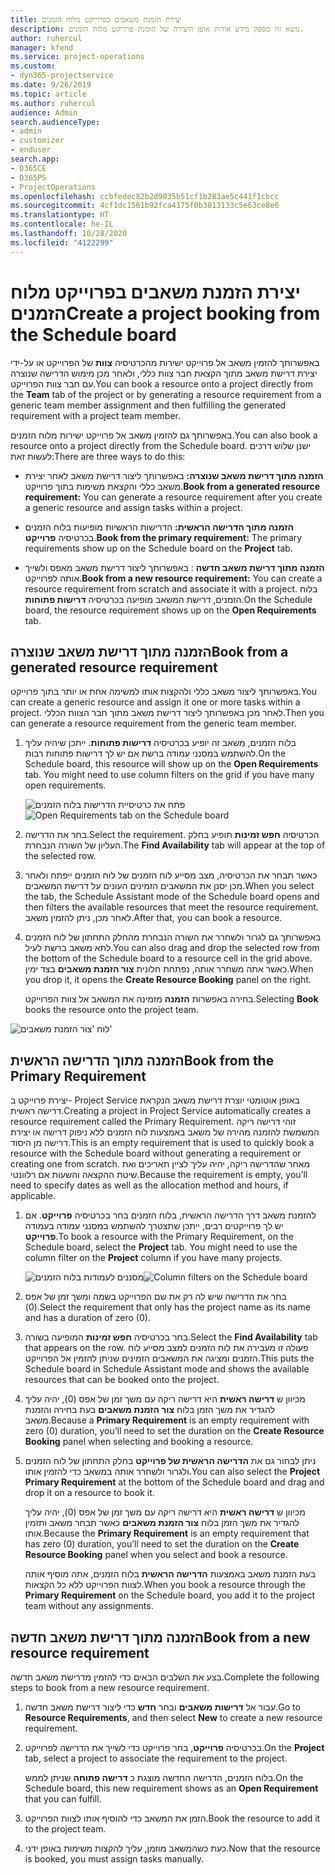 ```yaml
---
title: יצירת הזמנת משאבים בפרוייקט מלוח הזמנים
description: נושא זה מספק מידע אודות אופן היצירה של הזמנת פרוייקט מלוח הזמנים.
author: ruhercul
manager: kfend
ms.service: project-operations
ms.custom:
- dyn365-projectservice
ms.date: 9/26/2019
ms.topic: article
ms.author: ruhercul
audience: Admin
search.audienceType:
- admin
- customizer
- enduser
search.app:
- D365CE
- D365PS
- ProjectOperations
ms.openlocfilehash: ccbfedec82b2d9035b51cf1b283ae5c441f1cbcc
ms.sourcegitcommit: 4cf1dc1561b92fca4175f0b3813133c5e63ce8e6
ms.translationtype: HT
ms.contentlocale: he-IL
ms.lasthandoff: 10/28/2020
ms.locfileid: "4122299"
---
```

# <a name="create-a-project-booking-from-the-schedule-board"></a><span data-ttu-id="a7128-103">יצירת הזמנת משאבים בפרוייקט מלוח הזמנים</span><span class="sxs-lookup"><span data-stu-id="a7128-103">Create a project booking from the Schedule board</span></span>

<span data-ttu-id="a7128-104">באפשרותך להזמין משאב אל פרוייקט ישירות מהכרטיסיה **צוות** של הפרוייקט או על-ידי יצירת דרישת משאב מתוך הקצאת חבר צוות כללי, ולאחר מכן מימוש הדרישה שנוצרה עם חבר צוות הפרוייקט.</span><span class="sxs-lookup"><span data-stu-id="a7128-104">You can book a resource onto a project directly from the **Team** tab of the project or by generating a resource requirement from a generic team member assignment and then fulfilling the generated requirement with a project team member.</span></span>

<span data-ttu-id="a7128-105">באפשרותך גם להזמין משאב אל פרוייקט ישירות מלוח הזמנים.</span><span class="sxs-lookup"><span data-stu-id="a7128-105">You can also book a resource onto a project directly from the Schedule board.</span></span> <span data-ttu-id="a7128-106">ישנן שלוש דרכים לעשות זאת:</span><span class="sxs-lookup"><span data-stu-id="a7128-106">There are three ways to do this:</span></span>

- <span data-ttu-id="a7128-107">**הזמנה מתוך דרישת משאב שנוצרה:** באפשרותך ליצור דרישת משאב לאחר יצירת משאב כללי והקצאת משימות בתוך פרוייקט.</span><span class="sxs-lookup"><span data-stu-id="a7128-107">**Book from a generated resource requirement:** You can generate a resource requirement after you create a generic resource and assign tasks within a project.</span></span>

- <span data-ttu-id="a7128-108">**הזמנה מתוך הדרישה הראשית:** הדרישות הראשיות מופיעות בלוח הזמנים בכרטיסיה **פרוייקט**.</span><span class="sxs-lookup"><span data-stu-id="a7128-108">**Book from the primary requirement:** The primary requirements show up on the Schedule board on the **Project** tab.</span></span> 

- <span data-ttu-id="a7128-109">**הזמנה מתוך דרישת משאב חדשה** : באפשרותך ליצור דרישת משאב מאפס ולשייך אותה לפרוייקט.</span><span class="sxs-lookup"><span data-stu-id="a7128-109">**Book from a new resource requirement:** You can create a resource requirement from scratch and associate it with a project.</span></span> <span data-ttu-id="a7128-110">בלוח הזמנים, דרישת המשאב מופיעה בכרטיסיה **דרישות פתוחות**.</span><span class="sxs-lookup"><span data-stu-id="a7128-110">On the Schedule board, the resource requirement shows up on the **Open Requirements** tab.</span></span>

## <a name="book-from-a-generated-resource-requirement"></a><span data-ttu-id="a7128-111">הזמנה מתוך דרישת משאב שנוצרה</span><span class="sxs-lookup"><span data-stu-id="a7128-111">Book from a generated resource requirement</span></span>

<span data-ttu-id="a7128-112">באפשרותך ליצור משאב כללי ולהקצות אותו למשימה אחת או יותר בתוך פרוייקט.</span><span class="sxs-lookup"><span data-stu-id="a7128-112">You can create a generic resource and assign it one or more tasks within a project.</span></span> <span data-ttu-id="a7128-113">לאחר מכן באפשרותך ליצור דרישת משאב מתוך חבר הצוות הכללי.</span><span class="sxs-lookup"><span data-stu-id="a7128-113">Then you can generate a resource requirement from the generic team member.</span></span> 

1.  <span data-ttu-id="a7128-114">בלוח הזמנים, משאב זה יופיע בכרטיסיה **דרישות פתוחות**. ייתכן שיהיה עליך להשתמש במסנני עמודה ברשת אם יש לך דרישות פתוחות רבות.</span><span class="sxs-lookup"><span data-stu-id="a7128-114">On the Schedule board, this resource will show up on the **Open Requirements** tab. You might need to use column filters on the grid if you have many open requirements.</span></span> 

    <span data-ttu-id="a7128-115">![פתח את כרטיסיית הדרישות בלוח הזמנים](media/FAQ-Project-Booking-Schedule-Board-1.png "צילום מסך של טבלת הזמנות והקצאות")</span><span class="sxs-lookup"><span data-stu-id="a7128-115">![Open Requirements tab on the Schedule board](media/FAQ-Project-Booking-Schedule-Board-1.png "Screenshot of bookings and assignments table")</span></span>

2. <span data-ttu-id="a7128-116">בחר את הדרישה.</span><span class="sxs-lookup"><span data-stu-id="a7128-116">Select the requirement.</span></span> <span data-ttu-id="a7128-117">הכרטיסיה **חפש זמינות** תופיע בחלק העליון של השורה הנבחרת.</span><span class="sxs-lookup"><span data-stu-id="a7128-117">The **Find Availability** tab will appear at the top of the selected row.</span></span>
 
3. <span data-ttu-id="a7128-118">כאשר תבחר את הכרטיסיה, מצב מסייע לוח הזמנים של לוח הזמנים ייפתח ולאחר מכן יסנן את המשאבים הזמינים העונים על דרישת המשאבים.</span><span class="sxs-lookup"><span data-stu-id="a7128-118">When you select the tab, the Schedule Assistant mode of the Schedule board opens and then filters the available resources that meet the resource requirement.</span></span> <span data-ttu-id="a7128-119">לאחר מכן, ניתן להזמין משאב.</span><span class="sxs-lookup"><span data-stu-id="a7128-119">After that, you can book a resource.</span></span>

4. <span data-ttu-id="a7128-120">באפשרותך גם לגרור ולשחרר את השורה הנבחרת מהחלק התחתון של לוח הזמנים לתא משאב ברשת לעיל.</span><span class="sxs-lookup"><span data-stu-id="a7128-120">You can also drag and drop the selected row from the bottom of the Schedule board to a resource cell in the grid above.</span></span> <span data-ttu-id="a7128-121">כאשר אתה משחרר אותה, נפתחת חלונית **צור הזמנת משאבים** בצד ימין.</span><span class="sxs-lookup"><span data-stu-id="a7128-121">When you drop it, it opens the **Create Resource Booking** panel on the right.</span></span>

    <span data-ttu-id="a7128-122">בחירה באפשרות **הזמנה** מזמינה את המשאב אל צוות הפרוייקט.</span><span class="sxs-lookup"><span data-stu-id="a7128-122">Selecting **Book** books the resource onto the project team.</span></span>

![לוח 'צור הזמנת משאבים'](media/FAQ-Project-Booking-Schedule-Board-6.png "")
 

## <a name="book-from-the-primary-requirement"></a><span data-ttu-id="a7128-124">הזמנה מתוך הדרישה הראשית</span><span class="sxs-lookup"><span data-stu-id="a7128-124">Book from the Primary Requirement</span></span>

<span data-ttu-id="a7128-125">יצירת פרוייקט ב- Project Service באופן אוטומטי יוצרת דרישת משאב הנקראת דרישה ראשית.</span><span class="sxs-lookup"><span data-stu-id="a7128-125">Creating a project in Project Service automatically creates a resource requirement called the Primary Requirement.</span></span> <span data-ttu-id="a7128-126">זוהי דרישה ריקה המשמשת להזמנה מהירה של משאב באמצעות לוח הזמנים ללא ניפוק דרישה או יצירת דרישה מן היסוד.</span><span class="sxs-lookup"><span data-stu-id="a7128-126">This is an empty requirement that is used to quickly book a resource with the Schedule board without generating a requirement or creating one from scratch.</span></span> <span data-ttu-id="a7128-127">מאחר שהדרישה ריקה, יהיה עליך לציין תאריכים ואת שיטת ההקצאה והשעות אם רלוונטי.</span><span class="sxs-lookup"><span data-stu-id="a7128-127">Because the requirement is empty, you’ll need to specify dates as well as the allocation method and hours, if applicable.</span></span> 

1. <span data-ttu-id="a7128-128">להזמנת משאב דרך הדרישה הראשית, בלוח הזמנים בחר בכרטיסיה **פרוייקט**. אם יש לך פרוייקטים רבים, ייתכן שתצטרך להשתמש במסנני עמודה בעמודה **פרוייקט**.</span><span class="sxs-lookup"><span data-stu-id="a7128-128">To book a resource with the Primary Requirement, on the Schedule board, select the **Project** tab. You might need to use the column filter on the **Project** column if you have many projects.</span></span>

   <span data-ttu-id="a7128-129">![מסננים לעמודות בלוח הזמנים](media/FAQ-Project-Booking-Schedule-Board-2.png "צילום מסך של טבלת הזמנות והקצאות")</span><span class="sxs-lookup"><span data-stu-id="a7128-129">![Column filters on the Schedule board](media/FAQ-Project-Booking-Schedule-Board-2.png "Screenshot of bookings and assignments table")</span></span>

2. <span data-ttu-id="a7128-130">בחר את הדרישה שיש לה רק את שם הפרוייקט בשמה ומשך זמן של אפס (0).</span><span class="sxs-lookup"><span data-stu-id="a7128-130">Select the requirement that only has the project name as its name and has a duration of zero (0).</span></span>

3. <span data-ttu-id="a7128-131">בחר בכרטיסיה **חפש זמינות** המופיעה בשורה.</span><span class="sxs-lookup"><span data-stu-id="a7128-131">Select the **Find Availability** tab that appears on the row.</span></span> <span data-ttu-id="a7128-132">פעולה זו מעבירה את לוח הזמנים למצב מסייע לוח הזמנים ומציגה את המשאבים הזמינים שניתן להזמין אל הפרוייקט.</span><span class="sxs-lookup"><span data-stu-id="a7128-132">This puts the Schedule board in Schedule Assistant mode and shows the available resources that can be booked onto the project.</span></span>

4. <span data-ttu-id="a7128-133">מכיוון ש **דרישה ראשית** היא דרישה ריקה עם משך זמן של אפס (0), יהיה עליך להגדיר את משך הזמן בלוח **צור הזמנת משאבים** בעת בחירה והזמנת משאב.</span><span class="sxs-lookup"><span data-stu-id="a7128-133">Because a **Primary Requirement** is an empty requirement with zero (0) duration, you’ll need to set the duration on the **Create Resource Booking** panel when selecting and booking a resource.</span></span>

5. <span data-ttu-id="a7128-134">ניתן לבחור גם את **הדרישה הראשית של פרוייקט** בחלק התחתון של לוח הזמנים ולגרור ולשחרר אותה במשאב כדי להזמין אותו.</span><span class="sxs-lookup"><span data-stu-id="a7128-134">You can also select the **Project Primary Requirement** at the bottom of the Schedule board and drag and drop it on a resource to book it.</span></span>
 
    <span data-ttu-id="a7128-135">מכיוון ש **דרישה ראשית** היא דרישה ריקה עם משך זמן של אפס (0), יהיה עליך להגדיר את משך הזמן בלוח **צור הזמנת משאבים** כאשר תבחר משאב ותזמין אותו.</span><span class="sxs-lookup"><span data-stu-id="a7128-135">Because the **Primary Requirement** is an empty requirement that has zero (0) duration, you’ll need to set the duration on the **Create Resource Booking** panel when you select and book a resource.</span></span>
 
    <span data-ttu-id="a7128-136">בעת הזמנת משאב באמצעות **הדרישה הראשית** בלוח הזמנים, אתה מוסיף אותה לצוות הפרוייקט ללא כל הקצאות.</span><span class="sxs-lookup"><span data-stu-id="a7128-136">When you book a resource through the **Primary Requirement** on the Schedule board, you add it to the project team without any assignments.</span></span>
 
## <a name="book-from-a-new-resource-requirement"></a><span data-ttu-id="a7128-137">הזמנה מתוך דרישת משאב חדשה</span><span class="sxs-lookup"><span data-stu-id="a7128-137">Book from a new resource requirement</span></span>
<span data-ttu-id="a7128-138">בצע את השלבים הבאים כדי להזמין מדרישת משאב חדשה.</span><span class="sxs-lookup"><span data-stu-id="a7128-138">Complete the following steps to book from a new resource requirement.</span></span> 

1. <span data-ttu-id="a7128-139">עבור אל **דרישות משאבים** ובחר **חדש** כדי ליצור דרישת משאב חדשה.</span><span class="sxs-lookup"><span data-stu-id="a7128-139">Go to **Resource Requirements**, and then select **New** to create a new resource requirement.</span></span>

2. <span data-ttu-id="a7128-140">בכרטיסיה **פרוייקט**, בחר פרוייקט כדי לשייך את הדרישה לפרוייקט.</span><span class="sxs-lookup"><span data-stu-id="a7128-140">On the **Project** tab, select a project to associate the requirement to the project.</span></span>
 
    <span data-ttu-id="a7128-141">בלוח הזמנים, הדרישה החדשה מוצגת כ **דרישה פתוחה** שניתן לממש.</span><span class="sxs-lookup"><span data-stu-id="a7128-141">On the Schedule board, this new requirement shows as an **Open Requirement** that you can fulfill.</span></span>

3. <span data-ttu-id="a7128-142">הזמן את המשאב כדי להוסיף אותו לצוות הפרוייקט.</span><span class="sxs-lookup"><span data-stu-id="a7128-142">Book the resource to add it to the project team.</span></span>

4. <span data-ttu-id="a7128-143">כעת כשהמשאב מוזמן, עליך להקצות משימות באופן ידני.</span><span class="sxs-lookup"><span data-stu-id="a7128-143">Now that the resource is booked, you must assign tasks manually.</span></span>

